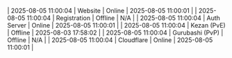 | 2025-08-05 11:00:04 | Website | Online | 2025-08-05 11:00:01 |
| 2025-08-05 11:00:04 | Registration | Offline | N/A |
| 2025-08-05 11:00:04 | Auth Server | Online | 2025-08-05 11:00:01 |
| 2025-08-05 11:00:04 | Kezan (PvE) | Offline | 2025-08-03 17:58:02 |
| 2025-08-05 11:00:04 | Gurubashi (PvP) | Offline | N/A |
| 2025-08-05 11:00:04 | Cloudflare | Online | 2025-08-05 11:00:01 |
